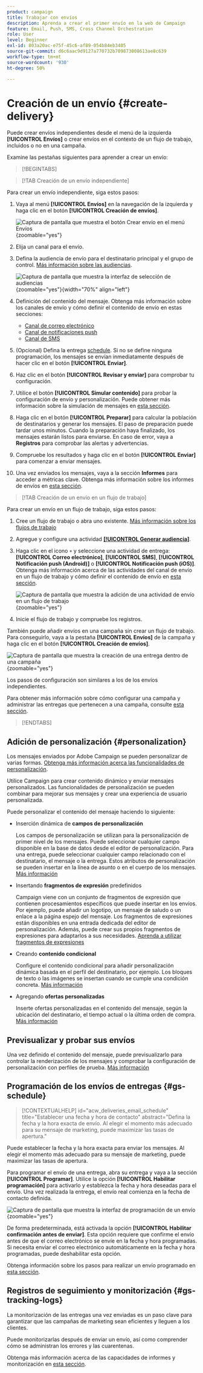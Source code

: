 ```yaml
---
product: campaign
title: Trabajar con envíos
description: Aprenda a crear el primer envío en la web de Campaign
feature: Email, Push, SMS, Cross Channel Orchestration
role: User
level: Beginner
exl-id: 803a20ac-e75f-45c6-af89-054b84eb3405
source-git-commit: d6c6aac9d9127a770732b709873008613ae8c639
workflow-type: tm+mt
source-wordcount: '930'
ht-degree: 50%

---
```


# Creación de un envío {#create-delivery}

Puede crear envíos independientes desde el menú de la izquierda **[!UICONTROL Envíos]** o crear envíos en el contexto de un flujo de trabajo, incluidos o no en una campaña.

Examine las pestañas siguientes para aprender a crear un envío:

>[!BEGINTABS]

>[!TAB Creación de un envío independiente]

Para crear un envío independiente, siga estos pasos:

1. Vaya al menú **[!UICONTROL Envíos]** en la navegación de la izquierda y haga clic en el botón **[!UICONTROL Creación de envíos]**.

   ![Captura de pantalla que muestra el botón Crear envío en el menú Envíos](assets/create-a-delivery.png){zoomable="yes"}

1. Elija un canal para el envío.
1. Defina la audiencia de envío para el destinatario principal y el grupo de control. [Más información sobre las audiencias](../audience/about-recipients.md).

   ![Captura de pantalla que muestra la interfaz de selección de audiencias](assets/select-audience.png){zoomable="yes"}{width="70%" align="left"}

1. Definición del contenido del mensaje. Obtenga más información sobre los canales de envío y cómo definir el contenido de envío en estas secciones:

   * [Canal de correo electrónico](../email/create-email.md)
   * [Canal de notificaciones push](../push/gs-push.md)
   * [Canal de SMS](../sms/create-sms.md)

1. (Opcional) Defina la entrega [schedule](#gs-schedule). Si no se define ninguna programación, los mensajes se envían inmediatamente después de hacer clic en el botón **[!UICONTROL Enviar]**.
1. Haz clic en el botón **[!UICONTROL Revisar y enviar]** para comprobar tu configuración.
1. Utilice el botón **[!UICONTROL Simular contenido]** para probar la configuración de envío y personalización. Puede obtener más información sobre la simulación de mensajes en [esta sección](../preview-test/preview-test.md).
1. Haga clic en el botón **[!UICONTROL Preparar]** para calcular la población de destinatarios y generar los mensajes. El paso de preparación puede tardar unos minutos. Cuando la preparación haya finalizado, los mensajes estarán listos para enviarse. En caso de error, vaya a **Registros** para comprobar las alertas y advertencias.
1. Compruebe los resultados y haga clic en el botón **[!UICONTROL Enviar]** para comenzar a enviar mensajes.
1. Una vez enviados los mensajes, vaya a la sección **Informes** para acceder a métricas clave. Obtenga más información sobre los informes de envíos en [esta sección](../reporting/delivery-reports.md).

>[!TAB Creación de un envío en un flujo de trabajo]

Para crear un envío en un flujo de trabajo, siga estos pasos:

1. Cree un flujo de trabajo o abra uno existente. [Más información sobre los flujos de trabajo](../workflows/gs-workflow-creation.md#gs-workflow-steps)
1. Agregue y configure una actividad [**[!UICONTROL Generar audiencia]**](../workflows/activities/build-audience.md).
1. Haga clic en el icono `+` y seleccione una actividad de entrega: **[!UICONTROL Correo electrónico]**, **[!UICONTROL SMS]**, **[!UICONTROL Notificación push (Android)]** o **[!UICONTROL Notificación push (iOS)]**. Obtenga más información acerca de las actividades del canal de envío en un flujo de trabajo y cómo definir el contenido de envío en [esta sección](../workflows/activities/channels.md).

   ![Captura de pantalla que muestra la adición de una actividad de envío en un flujo de trabajo](assets/add-delivery-in-wf.png){zoomable="yes"}

1. Inicie el flujo de trabajo y compruebe los registros.

También puede añadir envíos en una campaña sin crear un flujo de trabajo. Para conseguirlo, vaya a la pestaña **[!UICONTROL Envíos]** de la campaña y haga clic en el botón **[!UICONTROL Creación de envíos]**.

![Captura de pantalla que muestra la creación de una entrega dentro de una campaña](assets/new-campaign-delivery.png){zoomable="yes"}

Los pasos de configuración son similares a los de los envíos independientes.

Para obtener más información sobre cómo configurar una campaña y administrar las entregas que pertenecen a una campaña, consulte [esta sección](../campaigns/gs-campaigns.md).

>[!ENDTABS]

## Adición de personalización {#personalization}

Los mensajes enviados por Adobe Campaign se pueden personalizar de varias formas. [Obtenga más información acerca las funcionalidades de personalización](../personalization/gs-personalization.md).

Utilice Campaign para crear contenido dinámico y enviar mensajes personalizados. Las funcionalidades de personalización se pueden combinar para mejorar sus mensajes y crear una experiencia de usuario personalizada.

Puede personalizar el contenido del mensaje haciendo lo siguiente:

* Inserción dinámica de **campos de personalización**

  Los campos de personalización se utilizan para la personalización de primer nivel de los mensajes. Puede seleccionar cualquier campo disponible en la base de datos desde el editor de personalización. Para una entrega, puede seleccionar cualquier campo relacionado con el destinatario, el mensaje o la entrega. Estos atributos de personalización se pueden insertar en la línea de asunto o en el cuerpo de los mensajes. [Más información](../personalization/personalize.md)

* Insertando **fragmentos de expresión** predefinidos

  Campaign viene con un conjunto de fragmentos de expresión que contienen procesamientos específicos que puede insertar en los envíos. Por ejemplo, puede añadir un logotipo, un mensaje de saludo o un enlace a la página espejo del mensaje. Los fragmentos de expresiones están disponibles en una entrada dedicada del editor de personalización. Además, puede crear sus propios fragmentos de expresiones para adaptarlos a sus necesidades. [Aprenda a utilizar fragmentos de expresiones](../content/use-expression-fragments.md)

* Creando **contenido condicional**

  Configure el contenido condicional para añadir personalización dinámica basada en el perfil del destinatario, por ejemplo. Los bloques de texto o las imágenes se insertan cuando se cumple una condición concreta. [Más información](../personalization/conditions.md)

* Agregando **ofertas personalizadas**

  Inserte ofertas personalizadas en el contenido del mensaje, según la ubicación del destinatario, el tiempo actual o la última orden de compra. [Más información](../msg/offers.md)

## Previsualizar y probar sus envíos

Una vez definido el contenido del mensaje, puede previsualizarlo para controlar la renderización de los mensajes y comprobar la configuración de personalización con perfiles de prueba. [Más información](../preview-test/preview-test.md)

## Programación de los envíos de entregas {#gs-schedule}

>[!CONTEXTUALHELP]
>id="acw_deliveries_email_schedule"
>title="Establecer una fecha y hora de contacto"
>abstract="Defina la fecha y la hora exacta de envío. Al elegir el momento más adecuado para su mensaje de marketing, puede maximizar las tasas de apertura."

Puede establecer la fecha y la hora exacta para enviar los mensajes. Al elegir el momento más adecuado para su mensaje de marketing, puede maximizar las tasas de apertura.

Para programar el envío de una entrega, abra su entrega y vaya a la sección **[!UICONTROL Programar]**. Utilice la opción **[!UICONTROL Habilitar programación]** para activarlo y establezca la fecha y hora deseadas para el envío. Una vez realizada la entrega, el envío real comienza en la fecha de contacto definida.

![Captura de pantalla que muestra la interfaz de programación de un envío](assets/schedule.png){zoomable="yes"}

De forma predeterminada, está activada la opción **[!UICONTROL Habilitar confirmación antes de enviar]**. Esta opción requiere que confirme el envío antes de que el correo electrónico se envíe en la fecha y hora programadas. Si necesita enviar el correo electrónico automáticamente en la fecha y hora programadas, puede deshabilitar esta opción.

Obtenga información sobre los pasos para realizar un envío programado en [esta sección](../monitor/prepare-send.md#schedule-the-send).

## Registros de seguimiento y monitorización {#gs-tracking-logs}

La monitorización de las entregas una vez enviadas es un paso clave para garantizar que las campañas de marketing sean eficientes y lleguen a los clientes.

Puede monitorizarlas después de enviar un envío, así como comprender cómo se administran los errores y las cuarentenas.

Obtenga más información acerca de las capacidades de informes y monitorización en [esta sección](../reporting/gs-reports.md).